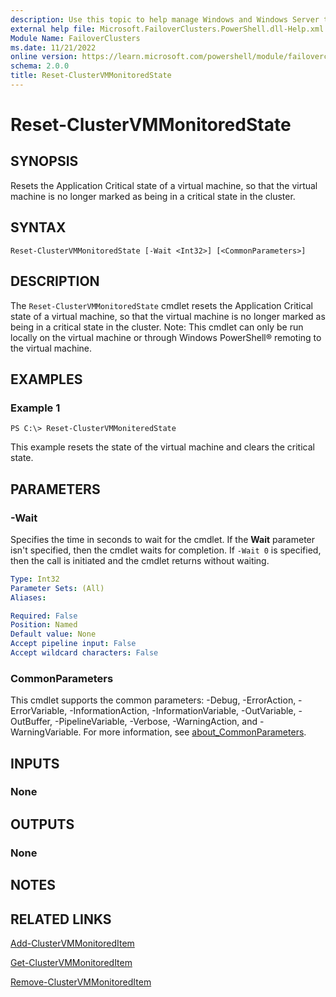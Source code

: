 ```yaml
---
description: Use this topic to help manage Windows and Windows Server technologies with Windows PowerShell.
external help file: Microsoft.FailoverClusters.PowerShell.dll-Help.xml
Module Name: FailoverClusters
ms.date: 11/21/2022
online version: https://learn.microsoft.com/powershell/module/failoverclusters/reset-clustervmmonitoredstate?view=windowsserver2022-ps&wt.mc_id=ps-gethelp
schema: 2.0.0
title: Reset-ClusterVMMonitoredState
---
```


# Reset-ClusterVMMonitoredState

## SYNOPSIS
Resets the Application Critical state of a virtual machine, so that the virtual machine is no longer
marked as being in a critical state in the cluster.

## SYNTAX

```
Reset-ClusterVMMonitoredState [-Wait <Int32>] [<CommonParameters>]
```

## DESCRIPTION

The `Reset-ClusterVMMonitoredState` cmdlet resets the Application Critical state of a virtual
machine, so that the virtual machine is no longer marked as being in a critical state in the
cluster. Note: This cmdlet can only be run locally on the virtual machine or through Windows
PowerShell® remoting to the virtual machine.

## EXAMPLES

### Example 1

```
PS C:\> Reset-ClusterVMMoniteredState
```

This example resets the state of the virtual machine and clears the critical state.

## PARAMETERS

### -Wait

Specifies the time in seconds to wait for the cmdlet. If the **Wait** parameter isn't specified,
then the cmdlet waits for completion. If `-Wait 0` is specified, then the call is initiated and the
cmdlet returns without waiting.

```yaml
Type: Int32
Parameter Sets: (All)
Aliases: 

Required: False
Position: Named
Default value: None
Accept pipeline input: False
Accept wildcard characters: False
```

### CommonParameters

This cmdlet supports the common parameters: -Debug, -ErrorAction, -ErrorVariable,
-InformationAction, -InformationVariable, -OutVariable, -OutBuffer, -PipelineVariable, -Verbose,
-WarningAction, and -WarningVariable. For more information, see
[about_CommonParameters](https://go.microsoft.com/fwlink/?LinkID=113216).

## INPUTS

### None

## OUTPUTS

### None

## NOTES

## RELATED LINKS

[Add-ClusterVMMonitoredItem](./Add-ClusterVMMonitoredItem.md)

[Get-ClusterVMMonitoredItem](./Get-ClusterVMMonitoredItem.md)

[Remove-ClusterVMMonitoredItem](./Remove-ClusterVMMonitoredItem.md)
